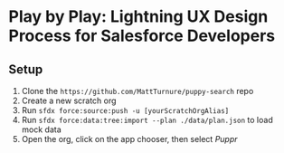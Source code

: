 # Play by Play: Lightning UX Design Process for Salesforce Developers

## Setup
1. Clone the `https://github.com/MattTurnure/puppy-search` repo
2. Create a new scratch org
3. Run `sfdx force:source:push -u [yourScratchOrgAlias]`
4. Run `sfdx force:data:tree:import --plan ./data/plan.json` to load mock data
5. Open the org, click on the app chooser, then select _Puppr_